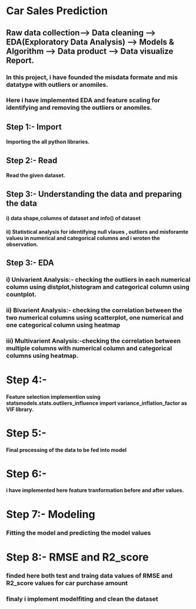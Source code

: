 # Car Sales Prediction
## Raw data collection--> Data cleaning --> EDA(Exploratory Data Analysis) --> Models & Algorithm --> Data product --> Data visualize Report.
### In this project, i have founded the misdata formate and mis datatype with outliers or anomiles.
### Here i have implemented EDA and feature scaling for identifying and removing the outliers or anomiles.
## Step 1:- Import
#### Importing the all python libraries. 
## Step 2:- Read
#### Read the given dataset.
## Step 3:- Understanding the data and preparing the data
#### i) data shape,columns of dataset and info() of dataset
#### ii) Statistical analysis for identifying null vlaues , outliers and misforamte valueu in numerical and categorical columns and i wroten the observation.
## Step 3:- EDA
### i) Univarient Analysis:- checking the outliers in each numerical column using distplot,histogram  and categorical column using countplot.
### ii) Bivarient Analysis:- checking the correlation between the two numerical columns using scatterplot, one numerical and one categorical column using heatmap
### iii) Multivarient Analysis:-checking the correlation between multiple columns with numerical column and categorical columns using heatmap.
# Step 4:-
#### Feature selection implemention using statsmodels.stats.outliers_influence import variance_inflation_factor as VIF library.
# Step 5:-
#### Final processing of the data to be fed into model
# Step 6:-
#### i have implemented here feature tranformation before and after values.
# Step 7:- Modeling
### Fitting the model and predicting the model values 
# Step 8:- RMSE and R2_score 
### finded here both test and traing data values of RMSE and R2_score values for car purchase amount
### finaly i implement modelfiting and clean the dataset
